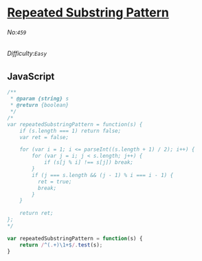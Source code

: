 # [Repeated Substring Pattern](https://leetcode.com/problems/repeated-substring-pattern/#/description)
###### No:`459`
###### Difficulty:`Easy`
## JavaScript


```js
/**
 * @param {string} s
 * @return {boolean}
 */
/*
var repeatedSubstringPattern = function(s) {
    if (s.length === 1) return false;
    var ret = false;

    for (var i = 1; i <= parseInt((s.length + 1) / 2); i++) {
        for (var j = i; j < s.length; j++) {
            if (s[j % i] !== s[j]) break;
        }
        if (j === s.length && (j - 1) % i === i - 1) {
          ret = true;
          break;
        }
    }

    return ret;
};
*/

var repeatedSubstringPattern = function(s) {
    return /^(.+)\1+$/.test(s);
}
```
